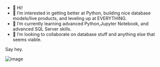 - 👋 Hi!
- 👀 I’m interested in getting better at Python, building nice database models/live products, and leveling up at EVERYTHING.
- 🌱 I’m currently learning advanced Python,Jupyter Notebook, and advanced SQL Server skills.
- 💞️ I’m looking to collaborate on database stuff and anything else that seems viable.

Say hey. 

![image](https://user-images.githubusercontent.com/95113407/143666519-e5bab135-4fa0-49ee-abbe-225224b53f67.png)


<!---
jiigggeee/jiigggeee is a ✨ special ✨ repository because its `README.md` (this file) appears on your GitHub profile.
You can click the Preview link to take a look at your changes.
--->
